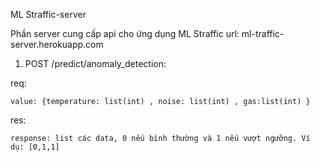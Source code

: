 ML Straffic-server


Phần server cung cấp api cho ứng dụng ML Straffic url: ml-traffic-server.herokuapp.com


1. POST /predict/anomaly_detection:


  req:
  
  
    value: {temperature: list(int) , noise: list(int) , gas:list(int) }
    
    
  res:
  
  
    response: list các data, 0 nếu bình thường và 1 nếu vượt ngưỡng. Ví dụ: [0,1,1]

